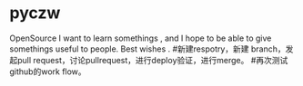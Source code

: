 # pyczw
OpenSource
I want to learn somethings , and I hope to be able to give somethings useful to people.
Best wishes .
#新建respotry，新建 branch，发起pull request，讨论pullrequest，进行deploy验证，进行merge。
#再次测试github的work flow。
